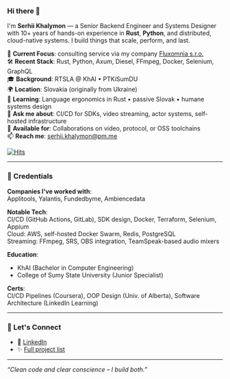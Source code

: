 ### Hi there 👋

I'm **Serhii Khalymon** — a Senior Backend Engineer and Systems Designer with 10+ years of hands-on experience in **Rust**, **Python**, and distributed, cloud-native systems. I build things that scale, perform, and last.

🔭 **Current Focus**: consulting service via my company [Fluxomnia s.r.o.](https://www.linkedin.com/company/fluxomnia-systems)  
🛠 **Recent Stack**: Rust, Python, Axum, Diesel, FFmpeg, Docker, Selenium, GraphQL  
🎓 **Background**: RTSLA @ KhAI • PTKiSumDU  
🌍 **Location**: Slovakia (originally from Ukraine)  
🌱 **Learning**: Language ergonomics in Rust • passive Slovak • humane systems design  
💬 **Ask me about**: CI/CD for SDKs, video streaming, actor systems, self-hosted infrastructure  
🤝 **Available for**: Collaborations on video, protocol, or OSS toolchains  
📫 **Reach me**: [serhii.khalymon@pm.me](mailto:serhii.khalymon@pm.me)  

[![Hits](https://u8views.com/api/v1/github/profiles/1163493/views/day-week-month-total-count.svg)](https://u8views.com/github/eirenik0)

---

### 📜 Credentials

**Companies I've worked with**:  
Applitools, Yalantis, Fundedbyme, Ambiencedata  

**Notable Tech**:  
CI/CD (GitHub Actions, GitLab), SDK design, Docker, Terraform, Selenium, Appium  
Cloud: AWS, self-hosted Docker Swarm, Redis, PostgreSQL  
Streaming: FFmpeg, SRS, OBS integration, TeamSpeak-based audio mixers

**Education**:  
- KhAI (Bachelor in Computer Engineering)  
- College of Sumy State University (Junior Specialist)

**Certs**:  
CI/CD Pipelines (Coursera), OOP Design (Univ. of Alberta), Software Architecture (LinkedIn Learning)

---

### 🙌 Let's Connect

- 💼 [LinkedIn](https://linkedin.com/in/serhii-khalymon)
- ✨ [Full project list](https://github.com/eirenik0?tab=repositories)

---

_“Clean code and clear conscience – I build both.”_

